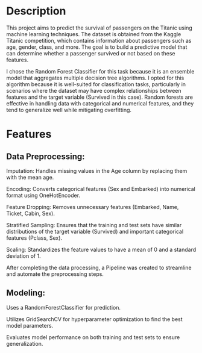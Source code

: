 # Description

This project aims to predict the survival of passengers on the Titanic using machine learning techniques. The dataset is obtained from the Kaggle Titanic competition, which contains information about passengers such as age, gender, class, and more. The goal is to build a predictive model that can determine whether a passenger survived or not based on these features.

I chose the Random Forest Classifier for this task because it is an ensemble model that aggregates multiple decision tree algorithms. I opted for this algorithm because it is well-suited for classification tasks, particularly in scenarios where the dataset may have complex relationships between features and the target variable (Survived in this case). Random forests are effective in handling data with categorical and numerical features, and they tend to generalize well while mitigating overfitting. 

# Features

 ## Data Preprocessing:

  Imputation: Handles missing values in the Age column by replacing them with the mean age.
  
  Encoding: Converts categorical features (Sex and Embarked) into numerical format using OneHotEncoder.
  
  Feature Dropping: Removes unnecessary features (Embarked, Name, Ticket, Cabin, Sex).
  
  Stratified Sampling: Ensures that the training and test sets have similar distributions of the target variable (Survived) and important categorical features (Pclass, Sex).

  Scaling: Standardizes the feature values to have a mean of 0 and a standard deviation of 1.

  After completing the data processing, a Pipeline was created to streamline and automate the preprocessing steps.

  ## Modeling:

  Uses a RandomForestClassifier for prediction.
  
  Utilizes GridSearchCV for hyperparameter optimization to find the best model parameters.
  
  Evaluates model performance on both training and test sets to ensure generalization.


  

